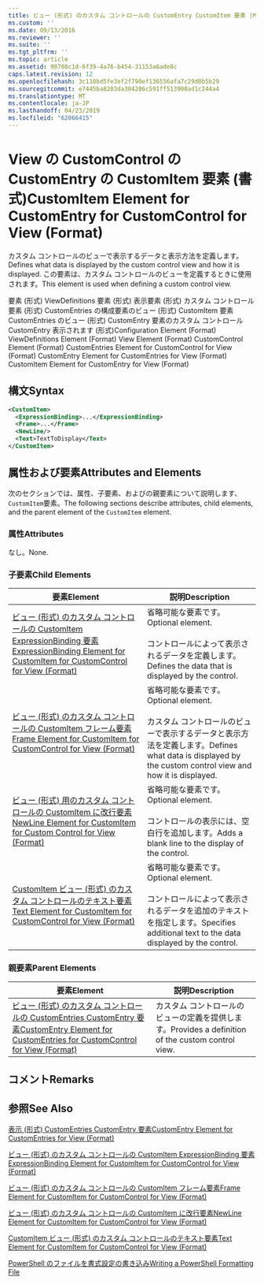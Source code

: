 ```yaml
---
title: ビュー (形式) のカスタム コントロールの CustomEntry CustomItem 要素 |Microsoft Docs
ms.custom: ''
ms.date: 09/13/2016
ms.reviewer: ''
ms.suite: ''
ms.tgt_pltfrm: ''
ms.topic: article
ms.assetid: 98708c1d-6f39-4a76-b454-31153a6ade8c
caps.latest.revision: 12
ms.openlocfilehash: 3c110bd5fe3ef2f790ef136556afa7c29d0b5b29
ms.sourcegitcommit: e7445ba8203da304286c591ff513900ad1c244a4
ms.translationtype: MT
ms.contentlocale: ja-JP
ms.lasthandoff: 04/23/2019
ms.locfileid: "62066415"
---
```

# <a name="customitem-element-for-customentry-for-customcontrol-for-view-format"></a><span data-ttu-id="b2564-102">View の CustomControl の CustomEntry の CustomItem 要素 (書式)</span><span class="sxs-lookup"><span data-stu-id="b2564-102">CustomItem Element for CustomEntry for CustomControl for View (Format)</span></span>

<span data-ttu-id="b2564-103">カスタム コントロールのビューで表示するデータと表示方法を定義します。</span><span class="sxs-lookup"><span data-stu-id="b2564-103">Defines what data is displayed by the custom control view and how it is displayed.</span></span> <span data-ttu-id="b2564-104">この要素は、カスタム コントロールのビューを定義するときに使用されます。</span><span class="sxs-lookup"><span data-stu-id="b2564-104">This element is used when defining a custom control view.</span></span>

<span data-ttu-id="b2564-105">要素 (形式) ViewDefinitions 要素 (形式) 表示要素 (形式) カスタム コントロール要素 (形式) CustomEntries の構成要素のビュー (形式) CustomItem 要素 CustomEntries のビュー (形式) CustomEntry 要素のカスタム コントロールCustomEntry 表示されます (形式)</span><span class="sxs-lookup"><span data-stu-id="b2564-105">Configuration Element (Format) ViewDefinitions Element (Format) View Element (Format) CustomControl Element (Format) CustomEntries Element for CustomControl for View (Format) CustomEntry Element for CustomEntries for View (Format) CustomItem Element for CustomEntry for View (Format)</span></span>

## <a name="syntax"></a><span data-ttu-id="b2564-106">構文</span><span class="sxs-lookup"><span data-stu-id="b2564-106">Syntax</span></span>

```xml
<CustomItem>
  <ExpressionBinding>...</ExpressionBinding>
  <Frame>...</Frame>
  <NewLine/>
  <Text>TextToDisplay</Text>
</CustomItem>
```

## <a name="attributes-and-elements"></a><span data-ttu-id="b2564-107">属性および要素</span><span class="sxs-lookup"><span data-stu-id="b2564-107">Attributes and Elements</span></span>

<span data-ttu-id="b2564-108">次のセクションでは、属性、子要素、およびの親要素について説明します、`CustomItem`要素。</span><span class="sxs-lookup"><span data-stu-id="b2564-108">The following sections describe attributes, child elements, and the parent element of the `CustomItem` element.</span></span>

### <a name="attributes"></a><span data-ttu-id="b2564-109">属性</span><span class="sxs-lookup"><span data-stu-id="b2564-109">Attributes</span></span>

<span data-ttu-id="b2564-110">なし。</span><span class="sxs-lookup"><span data-stu-id="b2564-110">None.</span></span>

### <a name="child-elements"></a><span data-ttu-id="b2564-111">子要素</span><span class="sxs-lookup"><span data-stu-id="b2564-111">Child Elements</span></span>

|<span data-ttu-id="b2564-112">要素</span><span class="sxs-lookup"><span data-stu-id="b2564-112">Element</span></span>|<span data-ttu-id="b2564-113">説明</span><span class="sxs-lookup"><span data-stu-id="b2564-113">Description</span></span>|
|-------------|-----------------|
|[<span data-ttu-id="b2564-114">ビュー (形式) のカスタム コントロールの CustomItem ExpressionBinding 要素</span><span class="sxs-lookup"><span data-stu-id="b2564-114">ExpressionBinding Element for CustomItem for CustomControl for View (Format)</span></span>](./expressionbinding-element-for-customitem-for-customcontrol-for-view-format.md)|<span data-ttu-id="b2564-115">省略可能な要素です。</span><span class="sxs-lookup"><span data-stu-id="b2564-115">Optional element.</span></span><br /><br /> <span data-ttu-id="b2564-116">コントロールによって表示されるデータを定義します。</span><span class="sxs-lookup"><span data-stu-id="b2564-116">Defines the data that is displayed by the control.</span></span>|
|[<span data-ttu-id="b2564-117">ビュー (形式) のカスタム コントロールの CustomItem フレーム要素</span><span class="sxs-lookup"><span data-stu-id="b2564-117">Frame Element for CustomItem for CustomControl for View (Format)</span></span>](./frame-element-for-customitem-for-customcontrol-for-view-format.md)|<span data-ttu-id="b2564-118">省略可能な要素です。</span><span class="sxs-lookup"><span data-stu-id="b2564-118">Optional element.</span></span><br /><br /> <span data-ttu-id="b2564-119">カスタム コントロールのビューで表示するデータと表示方法を定義します。</span><span class="sxs-lookup"><span data-stu-id="b2564-119">Defines what data is displayed by the custom control view and how it is displayed.</span></span>|
|[<span data-ttu-id="b2564-120">ビュー (形式) 用のカスタム コントロールの CustomItem に改行要素</span><span class="sxs-lookup"><span data-stu-id="b2564-120">NewLine Element for CustomItem for Custom Control for View (Format)</span></span>](./newline-element-for-customitem-for-customcontrol-for-view-format.md)|<span data-ttu-id="b2564-121">省略可能な要素です。</span><span class="sxs-lookup"><span data-stu-id="b2564-121">Optional element.</span></span><br /><br /> <span data-ttu-id="b2564-122">コントロールの表示には、空白行を追加します。</span><span class="sxs-lookup"><span data-stu-id="b2564-122">Adds a blank line to the display of the control.</span></span>|
|[<span data-ttu-id="b2564-123">CustomItem ビュー (形式) のカスタム コントロールのテキスト要素</span><span class="sxs-lookup"><span data-stu-id="b2564-123">Text Element for CustomItem for CustomControl for View (Format)</span></span>](./text-element-for-customitem-for-customview-for-view-format.md)|<span data-ttu-id="b2564-124">省略可能な要素です。</span><span class="sxs-lookup"><span data-stu-id="b2564-124">Optional element.</span></span><br /><br /> <span data-ttu-id="b2564-125">コントロールによって表示されるデータを追加のテキストを指定します。</span><span class="sxs-lookup"><span data-stu-id="b2564-125">Specifies additional text to the data displayed by the control.</span></span>|

### <a name="parent-elements"></a><span data-ttu-id="b2564-126">親要素</span><span class="sxs-lookup"><span data-stu-id="b2564-126">Parent Elements</span></span>

|<span data-ttu-id="b2564-127">要素</span><span class="sxs-lookup"><span data-stu-id="b2564-127">Element</span></span>|<span data-ttu-id="b2564-128">説明</span><span class="sxs-lookup"><span data-stu-id="b2564-128">Description</span></span>|
|-------------|-----------------|
|[<span data-ttu-id="b2564-129">ビュー (形式) のカスタム コントロールの CustomEntries CustomEntry 要素</span><span class="sxs-lookup"><span data-stu-id="b2564-129">CustomEntry Element for CustomEntries for CustomControl for View (Format)</span></span>](./customentry-element-for-customentries-for-customcontrol-for-view-format.md)|<span data-ttu-id="b2564-130">カスタム コントロールのビューの定義を提供します。</span><span class="sxs-lookup"><span data-stu-id="b2564-130">Provides a definition of the custom control view.</span></span>|

## <a name="remarks"></a><span data-ttu-id="b2564-131">コメント</span><span class="sxs-lookup"><span data-stu-id="b2564-131">Remarks</span></span>

## <a name="see-also"></a><span data-ttu-id="b2564-132">参照</span><span class="sxs-lookup"><span data-stu-id="b2564-132">See Also</span></span>

[<span data-ttu-id="b2564-133">表示 (形式) CustomEntries CustomEntry 要素</span><span class="sxs-lookup"><span data-stu-id="b2564-133">CustomEntry Element for CustomEntries for View (Format)</span></span>](./customentry-element-for-customentries-for-customcontrol-for-view-format.md)

[<span data-ttu-id="b2564-134">ビュー (形式) のカスタム コントロールの CustomItem ExpressionBinding 要素</span><span class="sxs-lookup"><span data-stu-id="b2564-134">ExpressionBinding Element for CustomItem for CustomControl for View (Format)</span></span>](./expressionbinding-element-for-customitem-for-customcontrol-for-view-format.md)

[<span data-ttu-id="b2564-135">ビュー (形式) のカスタム コントロールの CustomItem フレーム要素</span><span class="sxs-lookup"><span data-stu-id="b2564-135">Frame Element for CustomItem for CustomControl for View (Format)</span></span>](./frame-element-for-customitem-for-customcontrol-for-view-format.md)

[<span data-ttu-id="b2564-136">ビュー (形式) のカスタム コントロールの CustomItem に改行要素</span><span class="sxs-lookup"><span data-stu-id="b2564-136">NewLine Element for CustomItem for CustomControl for View (Format)</span></span>](./newline-element-for-customitem-for-customcontrol-for-view-format.md)

[<span data-ttu-id="b2564-137">CustomItem ビュー (形式) のカスタム コントロールのテキスト要素</span><span class="sxs-lookup"><span data-stu-id="b2564-137">Text Element for CustomItem for CustomControl for View (Format)</span></span>](./text-element-for-customitem-for-customview-for-view-format.md)

[<span data-ttu-id="b2564-138">PowerShell のファイルを書式設定の書き込み</span><span class="sxs-lookup"><span data-stu-id="b2564-138">Writing a PowerShell Formatting File</span></span>](./writing-a-powershell-formatting-file.md)
